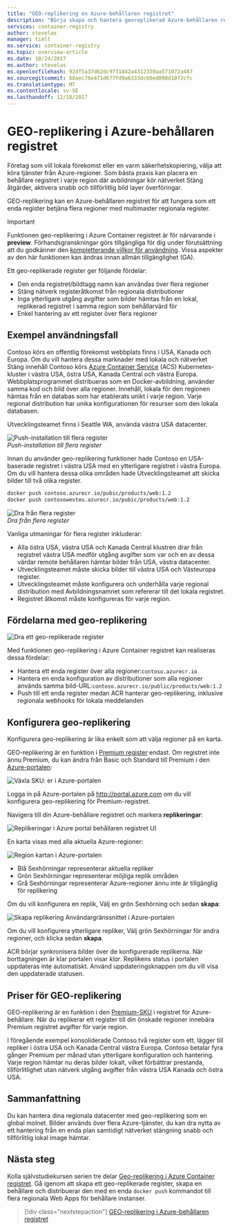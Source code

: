 ```yaml
---
title: "GEO-replikering en Azure-behållaren registret"
description: "Börja skapa och hantera georeplikerad Azure-behållaren register."
services: container-registry
author: stevelas
manager: timlt
ms.service: container-registry
ms.topic: overview-article
ms.date: 10/24/2017
ms.author: stevelas
ms.openlocfilehash: 92df5a37d62dc9731842a4312339aa571072a487
ms.sourcegitcommit: 68aec76e471d677fd9a6333dc60ed098d1072cfc
ms.translationtype: MT
ms.contentlocale: sv-SE
ms.lasthandoff: 12/18/2017
---
```

# <a name="geo-replication-in-azure-container-registry"></a>GEO-replikering i Azure-behållaren registret

Företag som vill lokala förekomst eller en varm säkerhetskopiering, välja att köra tjänster från Azure-regioner. Som bästa praxis kan placera en behållare registret i varje region där avbildningar kör nätverket Stäng åtgärder, aktivera snabb och tillförlitlig bild layer överföringar.

GEO-replikering kan en Azure-behållaren registret för att fungera som ett enda register betjäna flera regioner med multimaster regionala register.

> [!IMPORTANT]
> Funktionen geo-replikering i Azure Container registret är för närvarande i **preview**. Förhandsgranskningar görs tillgängliga för dig under förutsättning att du godkänner den [kompletterande villkor för användning](https://azure.microsoft.com/support/legal/preview-supplemental-terms/). Vissa aspekter av den här funktionen kan ändras innan allmän tillgänglighet (GA).
>

Ett geo-replikerade register ger följande fördelar:

* Den enda registret/bildtagg namn kan användas över flera regioner
* Stäng nätverk registeråtkomst från regionala distributioner
* Inga ytterligare utgång avgifter som bilder hämtas från en lokal, replikerad registret i samma region som behållarvärd för
* Enkel hantering av ett register över flera regioner

## <a name="example-use-case"></a>Exempel användningsfall
Contoso körs en offentlig förekomst webbplats finns i USA, Kanada och Europa. Om du vill hantera dessa marknader med lokala och nätverket Stäng innehåll Contoso körs [Azure Container Service](/azure/container-service/kubernetes/) (ACS) Kubernetes-kluster i västra USA, östra USA, Kanada Central och västra Europa. Webbplatsprogrammet distribueras som en Docker-avbildning, använder samma kod och bild över alla regioner. Innehåll, lokala för den regionen hämtas från en databas som har etablerats unikt i varje region. Varje regional distribution har unika konfigurationen för resurser som den lokala databasen.

Utvecklingsteamet finns i Seattle WA, använda västra USA datacenter.

![Push-installation till flera register](media/container-registry-geo-replication/before-geo-replicate.png)<br />*Push-installation till flera register*

Innan du använder geo-replikering funktioner hade Contoso en USA-baserade registret i västra USA med en ytterligare registret i västra Europa. Om du vill hantera dessa olika områden hade Utvecklingsteamet att skicka bilder till två olika register.

```bash
docker push contoso.azurecr.io/pubic/products/web:1.2
docker push contosowesteu.azurecr.io/pubic/products/web:1.2
```
![Dra från flera register](media/container-registry-geo-replication/before-geo-replicate-pull.png)<br />*Dra från flera register*

Vanliga utmaningar för flera register inkluderar:

* Alla östra USA, västra USA och Kanada Central klustren drar från registret västra USA medför utgång avgifter som var och en av dessa värdar remote behållaren hämtar bilder från USA, västra datacenter.
* Utvecklingsteamet måste skicka bilder till västra USA och Västeuropa register.
* Utvecklingsteamet måste konfigurera och underhålla varje regional distribution med Avbildningsnamnet som refererar till det lokala registret.
* Registret åtkomst måste konfigureras för varje region.

## <a name="benefits-of-geo-replication"></a>Fördelarna med geo-replikering

![Dra ett geo-replikerade register](media/container-registry-geo-replication/after-geo-replicate-pull.png)

Med funktionen geo-replikering i Azure Container registret kan realiseras dessa fördelar:

* Hantera ett enda register över alla regioner:`contoso.azurecr.io`
* Hantera en enda konfiguration av distributioner som alla regioner används samma bild-URL:`contoso.azurecr.io/public/products/web:1.2`
* Push till ett enda register medan ACR hanterar geo-replikering, inklusive regionala webhooks för lokala meddelanden

## <a name="configure-geo-replication"></a>Konfigurera geo-replikering
Konfigurera geo-replikering är lika enkelt som att välja regioner på en karta.

GEO-replikering är en funktion i [Premium register](container-registry-skus.md) endast. Om registret inte ännu Premium, du kan ändra från Basic och Standard till Premium i den [Azure-portalen](https://portal.azure.com):

![Växla SKU: er i Azure-portalen](media/container-registry-skus/update-registry-sku.png)

Logga in på Azure-portalen på http://portal.azure.com om du vill konfigurera geo-replikering för Premium-registret.

Navigera till din Azure-behållare registret och markera **replikeringar**:

![Replikeringar i Azure portal behållaren registret UI](media/container-registry-geo-replication/registry-services.png)

En karta visas med alla aktuella Azure-regioner:

 ![Region kartan i Azure-portalen](media/container-registry-geo-replication/registry-geo-map.png)

* Blå Sexhörningar representerar aktuella repliker
* Grön Sexhörningar representerar möjliga replik områden
* Grå Sexhörningar representerar Azure-regioner ännu inte är tillgänglig för replikering

Om du vill konfigurera en replik, Välj en grön Sexhörning och sedan **skapa**:

 ![Skapa replikering Användargränssnittet i Azure-portalen](media/container-registry-geo-replication/create-replication.png)

Om du vill konfigurera ytterligare repliker, Välj grön Sexhörningar för andra regioner, och klicka sedan **skapa**.

ACR börjar synkronisera bilder över de konfigurerade replikerna. När borttagningen är klar portalen visar *klar*. Replikens status i portalen uppdateras inte automatiskt. Använd uppdateringsknappen om du vill visa den uppdaterade statusen.

## <a name="geo-replication-pricing"></a>Priser för GEO-replikering

GEO-replikering är en funktion i den [Premium-SKU](container-registry-skus.md) i registret för Azure-behållare. När du replikerar ett register till din önskade regioner innebära Premium registret avgifter för varje region.

I föregående exempel konsoliderade Contoso två register som ett, lägger till repliker i östra USA och Kanada Central västra Europa. Contoso betalar fyra gånger Premium per månad utan ytterligare konfiguration och hantering. Varje region hämtar nu deras bilder lokalt, vilket förbättrar prestanda, tillförlitlighet utan nätverk utgång avgifter från västra USA Kanada och östra USA.

## <a name="summary"></a>Sammanfattning

Du kan hantera dina regionala datacenter med geo-replikering som en global molnet. Bilder används över flera Azure-tjänster, du kan dra nytta av ett hantering från en enda plan samtidigt nätverket stängning snabb och tillförlitlig lokal image hämtar.

## <a name="next-steps"></a>Nästa steg

Kolla självstudiekursen serien tre delar [Geo-replikering i Azure Container registret](container-registry-tutorial-prepare-registry.md). Gå igenom att skapa ett geo-replikerade register, skapa en behållare och distribuerar den med en enda `docker push` kommandot till flera regionala Web Apps för behållare instanser.

> [!div class="nextstepaction"]
> [GEO-replikering i Azure-behållaren registret](container-registry-tutorial-prepare-registry.md)